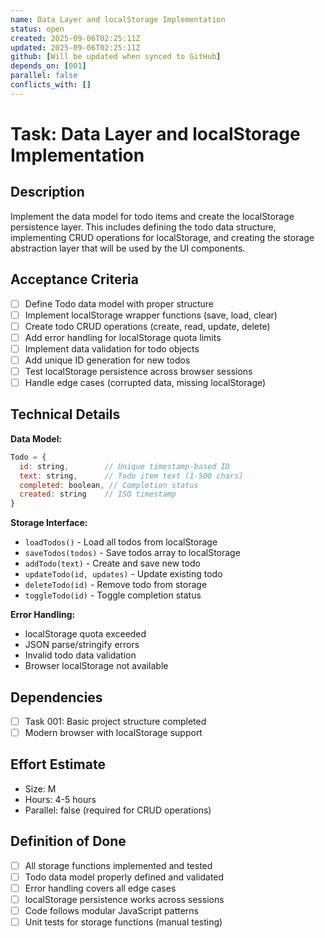 ```yaml
---
name: Data Layer and localStorage Implementation
status: open
created: 2025-09-06T02:25:11Z
updated: 2025-09-06T02:25:11Z
github: [Will be updated when synced to GitHub]
depends_on: [001]
parallel: false
conflicts_with: []
---
```


# Task: Data Layer and localStorage Implementation

## Description
Implement the data model for todo items and create the localStorage persistence layer. This includes defining the todo data structure, implementing CRUD operations for localStorage, and creating the storage abstraction layer that will be used by the UI components.

## Acceptance Criteria
- [ ] Define Todo data model with proper structure
- [ ] Implement localStorage wrapper functions (save, load, clear)
- [ ] Create todo CRUD operations (create, read, update, delete)
- [ ] Add error handling for localStorage quota limits
- [ ] Implement data validation for todo objects
- [ ] Add unique ID generation for new todos
- [ ] Test localStorage persistence across browser sessions
- [ ] Handle edge cases (corrupted data, missing localStorage)

## Technical Details
**Data Model:**
```javascript
Todo = {
  id: string,        // Unique timestamp-based ID
  text: string,      // Todo item text (1-500 chars)
  completed: boolean, // Completion status
  created: string    // ISO timestamp
}
```

**Storage Interface:**
- `loadTodos()` - Load all todos from localStorage
- `saveTodos(todos)` - Save todos array to localStorage
- `addTodo(text)` - Create and save new todo
- `updateTodo(id, updates)` - Update existing todo
- `deleteTodo(id)` - Remove todo from storage
- `toggleTodo(id)` - Toggle completion status

**Error Handling:**
- localStorage quota exceeded
- JSON parse/stringify errors
- Invalid todo data validation
- Browser localStorage not available

## Dependencies
- [ ] Task 001: Basic project structure completed
- [ ] Modern browser with localStorage support

## Effort Estimate
- Size: M
- Hours: 4-5 hours
- Parallel: false (required for CRUD operations)

## Definition of Done
- [ ] All storage functions implemented and tested
- [ ] Todo data model properly defined and validated
- [ ] Error handling covers all edge cases
- [ ] localStorage persistence works across sessions
- [ ] Code follows modular JavaScript patterns
- [ ] Unit tests for storage functions (manual testing)